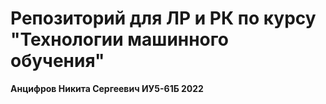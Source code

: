 # Репозиторий для ЛР и РК по курсу "Технологии машинного обучения"

**Анцифров Никита Сергеевич
ИУ5-61Б
2022**
